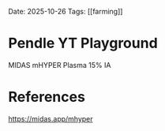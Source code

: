Date: 2025-10-26
Tags: [[farming]]

# Pendle YT Playground

MIDAS mHYPER Plasma 15% IA


# References
https://midas.app/mhyper